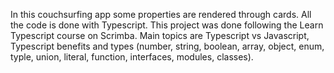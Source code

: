 In this couchsurfing app some properties are rendered through cards.
All the code is done with Typescript.
This project was done following the Learn Typescript course on Scrimba.
Main topics are Typescript vs Javascript, Typescript benefits and types (number, string, boolean, array, object, enum, typle, union, literal, function, interfaces, modules, classes).
